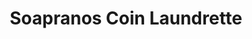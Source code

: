 ---
title: "Soapranos Coin Laundrette"
url: /collingwood/soapranos-coin-laundrette/
shop: laundry
---